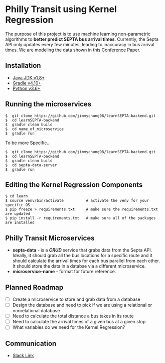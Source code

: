 # Philly Transit using Kernel Regression

The purpose of this project is to use machine learning non-parametric algorithms to **better predict SEPTA bus arrival times**. Currently, the Septa API only updates every few minutes, leading to inaccuracy in bus arrival times. We are modeling the data shown in this [Conference Paper](https://ieeexplore.ieee.org/stamp/stamp.jsp?arnumber=6338767).

## Installation
* [Java JDK v1.8+](https://www.oracle.com/technetwork/java/javase/downloads/jdk8-downloads-2133151.html)
* [Gradle v4.10+](https://gradle.org/install/)
* [Python v3.6+](https://www.python.org/download/releases/3.0/)

## Running the microservices
```console
$  git clone https://github.com/jimmychung98/learnSEPTA-backend.git
$  cd learnSEPTA-backend
$  gradle clean build
$  cd name_of_microservice
$  gradle run
```
To be more Specific...
```console
$  git clone https://github.com/jimmychung98/learnSEPTA-backend.git
$  cd learnSEPTA-backend
$  gradle clean build
$  cd septa-data-server
$  gradle run
```

## Editing the Kernel Regression Components
```console
$ cd learn
$ source venv/bin/activate          # activate the venv for your specific OS
$ pip freeze > requirements.txt     # make sure the requirements.txt are updated
$ pip install -r requirements.txt   # make sure all of the packages are installed
```

## Philly Transit Microservices
+ **septa-data** - is a ***CRUD*** service that grabs data from the Septa API. Ideally, it should grab all the bus locations for a specific route and it should calculate the arrival times for each bus parallel from each other. It should store the data in a databse via a different microservice.
+ **microservice-name** - format for future reference.

## Planned Roadmap
* [ ] Create a microservice to store and grab data from a database
* [ ] Design the database and need to pick if we are using a relational or nonrelational database
* [ ] Need to calculate the total distance a bus takes in its route
* [ ] Need to calculate the arrival times of a given bus at a given stop
* [ ] What variables do we need for the Kernel Regression?

## Communication
* [Slack Link](https://join.slack.com/t/learnsepta/shared_invite/enQtNDY5MjU0MzIzMjIxLTE1MTY3ZmQ0MzI3MjhiYmM2M2Y1ZTA2OGU4ZjFjMjQ1ZDQyYzEzMzY0YzE2MWI3NzZlZTcwNjY5NTYyY2ZhMzM)
